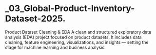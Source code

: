# _03_Global-Product-Inventory-Dataset-2025.
 Product Dataset Cleaning &amp; EDA A clean and structured exploratory data analysis (EDA) project focused on product datasets. It includes data cleaning, feature engineering, visualizations, and insights — setting the stage for machine learning and business analysis.
